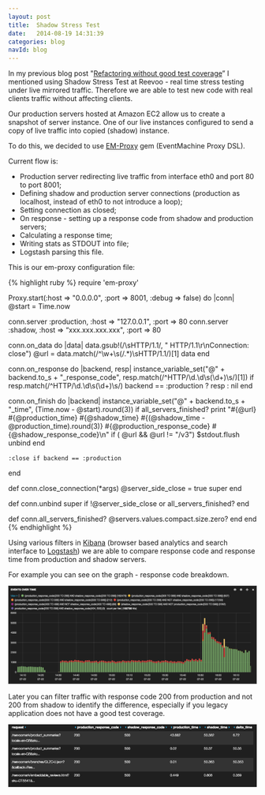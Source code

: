 ```yaml
---
layout: post
title:  Shadow Stress Test
date:   2014-08-19 14:31:39
categories: blog
navId: blog
---
```


In my previous blog post "[Refactoring without good test coverage][refactoring]” I mentioned using Shadow Stress Test at Reevoo - real time stress testing under live mirrored traffic. Therefore we are able to test new code with real clients traffic without affecting clients.

Our production servers hosted at Amazon EC2 allow us to create a snapshot of server instance.
One of our live instances configured to send a copy of live traffic into copied (shadow) instance.

To do this, we decided to use [EM-Proxy][em-proxy] gem (EventMachine Proxy DSL).

Current flow is:

- Production server redirecting live traffic from interface eth0 and port 80 to port 8001;
- Defining shadow and production server connections (production as localhost, instead of eth0 to not introduce a loop);
- Setting connection as closed;
- On response - setting up a response code from shadow and production servers;
- Calculating a response time;
- Writing stats as STDOUT into file;
- Logstash parsing this file.

This is our em-proxy configuration file:

{% highlight ruby %}
require 'em-proxy'

Proxy.start(:host => "0.0.0.0", :port => 8001, :debug => false) do |conn|
  @start = Time.now

  conn.server :production, :host => "127.0.0.1", :port => 80
  conn.server :shadow, :host => “xxx.xxx.xxx.xxx", :port => 80

  conn.on_data do |data|
    data.gsub!(/\sHTTP\/1\.1/, " HTTP/1.1\r\nConnection: close")
    @url = data.match(/^\w+\s(\/.*)\sHTTP\/1\.1/)[1]
    data
  end

  conn.on_response do |backend, resp|
    instance_variable_set("@" + backend.to_s + "_response_code", resp.match(/^HTTP\/\d\.\d\s(\d+)\s/)[1]) if resp.match(/^HTTP\/\d\.\d\s(\d+)\s/)
    backend == :production ? resp : nil
  end

  conn.on_finish do |backend|
    instance_variable_set("@" + backend.to_s + "_time", (Time.now - @start).round(3))
    if all_servers_finished?
      print "#{@url} #{@production_time} #{@shadow_time} #{(@shadow_time - @production_time).round(3)} #{@production_response_code} #{@shadow_response_code}\n" if ( @url && @url != "/v3")
      $stdout.flush
      unbind
    end

    :close if backend == :production
  end

  def conn.close_connection(*args)
    @server_side_close = true
    super
  end

  def conn.unbind
    super if !@server_side_close or all_servers_finished?
  end

  def conn.all_servers_finished?
    @servers.values.compact.size.zero?
  end
end
{% endhighlight %}

Using various filters in [Kibana][kibana] (browser based analytics and search interface to [Logstash][logstash]) we are able to compare response code and response time from production and shadow servers.

For example you can see on the graph - response code breakdown.

![Response code][shadow2]

Later you can filter traffic with response code 200 from production and not 200 from shadow to identify the difference, especially if you legacy application does not have a good test coverage.

![Shadow/Production comparison][shadow1]

[refactoring]: /blog/2014/07/28/refactoring-without-good-test-coverage/
[shadow1]: /images/shadow1.png
[shadow2]: /images/shadow2.png
[kibana]: https://github.com/elasticsearch/kibana
[logstash]: https://github.com/elasticsearch/logstash
[em-proxy]: https://github.com/igrigorik/em-proxy
